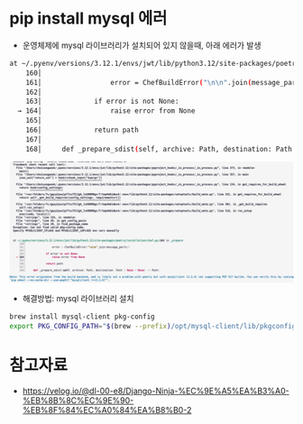# pip install mysql 에러
* 운영체제에 mysql 라이브러리가 설치되어 있지 않을때, 아래 에러가 발생

```sh
at ~/.pyenv/versions/3.12.1/envs/jwt/lib/python3.12/site-packages/poetry/installation/chef.py:164 in _prepare
    160│
    161│                 error = ChefBuildError("\n\n".join(message_parts))
    162│
    163│             if error is not None:
  → 164│                 raise error from None
    165│
    166│             return path
    167│
    168│     def _prepare_sdist(self, archive: Path, destination: Path | None = None) -> Path:
```

![](./imgs/install_mysql_error.png)

* 해결방법: mysql 라이브러리 설치

```sh
brew install mysql-client pkg-config
export PKG_CONFIG_PATH="$(brew --prefix)/opt/mysql-client/lib/pkgconfig"
```

# 참고자료
* https://velog.io/@dl-00-e8/Django-Ninja-%EC%9E%A5%EA%B3%A0-%EB%8B%8C%EC%9E%90-%EB%8F%84%EC%A0%84%EA%B8%B0-2
